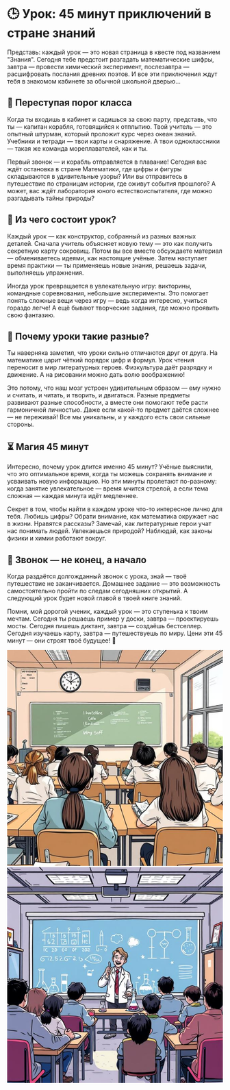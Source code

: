 # 🕒 Урок: 45 минут приключений в стране знаний

Представь: каждый урок — это новая страница в квесте под названием "Знания". Сегодня тебе предстоит разгадать математические шифры, завтра — провести химический эксперимент, послезавтра — расшифровать послания древних поэтов. И все эти приключения ждут тебя в знакомом кабинете за обычной школьной дверью...

## 🚪 Переступая порог класса

Когда ты входишь в кабинет и садишься за свою парту, представь, что ты — капитан корабля, готовящийся к отплытию. Твой учитель — это опытный штурман, который проложит курс через океан знаний. Учебники и тетради — твои карты и снаряжение. А твои одноклассники — такая же команда мореплавателей, как и ты.

Первый звонок — и корабль отправляется в плавание! Сегодня вас ждёт остановка в стране Математики, где цифры и фигуры складываются в удивительные узоры? Или вы отправитесь в путешествие по страницам истории, где оживут события прошлого? А может, вас ждёт лаборатория юного естествоиспытателя, где можно разгадывать тайны природы?

## 🧩 Из чего состоит урок?

Каждый урок — как конструктор, собранный из разных важных деталей. Сначала учитель объясняет новую тему — это как получить секретную карту сокровищ. Потом вы все вместе обсуждаете материал — обмениваетесь идеями, как настоящие учёные. Затем наступает время практики — ты применяешь новые знания, решаешь задачи, выполняешь упражнения.

Иногда урок превращается в увлекательную игру: викторины, командные соревнования, небольшие эксперименты. Это помогает понять сложные вещи через игру — ведь когда интересно, учиться гораздо легче! А ещё бывают творческие задания, где можно проявить свою фантазию.

## 🤔 Почему уроки такие разные?

Ты наверняка заметил, что уроки сильно отличаются друг от друга. На математике царит чёткий порядок цифр и формул. Урок чтения переносит в мир литературных героев. Физкультура даёт разрядку и движение. А на рисовании можно дать волю воображению!

Это потому, что наш мозг устроен удивительным образом — ему нужно и считать, и читать, и творить, и двигаться. Разные предметы развивают разные способности, а вместе они помогают тебе расти гармоничной личностью. Даже если какой-то предмет даётся сложнее — не переживай! Все мы уникальны, и у каждого есть свои сильные стороны.

## ⏳ Магия 45 минут

Интересно, почему урок длится именно 45 минут? Учёные выяснили, что это оптимальное время, когда ты можешь сохранять внимание и усваивать новую информацию. Но эти минуты пролетают по-разному: когда занятие увлекательное — время мчится стрелой, а если тема сложная — каждая минута идёт медленнее.

Секрет в том, чтобы найти в каждом уроке что-то интересное лично для тебя. Любишь цифры? Обрати внимание, как математика окружает нас в жизни. Нравятся рассказы? Замечай, как литературные герои учат нас понимать людей. Увлекаешься природой? Наблюдай, как законы физики и химии работают вокруг.

## 🔔 Звонок — не конец, а начало

Когда раздаётся долгожданный звонок с урока, знай — твоё путешествие не заканчивается. Домашнее задание — это возможность самостоятельно пройти по следам сегодняшних открытий. А следующий урок будет новой главой в твоей книге знаний.

Помни, мой дорогой ученик, каждый урок — это ступенька к твоим мечтам. Сегодня ты решаешь пример у доски, завтра — проектируешь мосты. Сегодня пишешь диктант, завтра — создаёшь бестселлер. Сегодня изучаешь карту, завтра — путешествуешь по миру. Цени эти 45 минут — они строят твоё будущее! 🌟

![alt text](pics/lesson/1.jpg)
![alt text](pics/lesson/2.jpg)